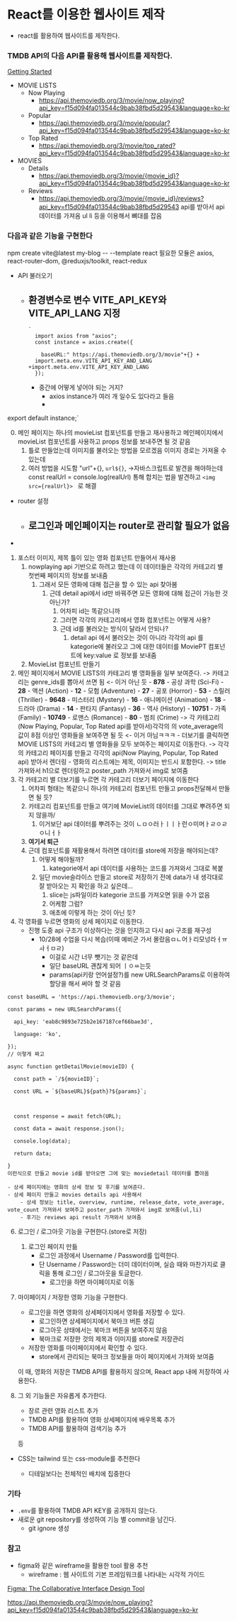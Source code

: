 # React를 이용한 웹사이트 제작

- react를 활용하여 웹사이트를 제작한다.

### TMDB API의 다음 API를 활용해 웹사이트를 제작한다.

[Getting Started](https://developer.themoviedb.org/docs/getting-started)


- MOVIE LISTS
    - Now Playing
	    - https://api.themoviedb.org/3/movie/now_playing?api_key=f15d094fa013544c9bab38fbd5d29543&language=ko-kr
    - Popular
	    - https://api.themoviedb.org/3/movie/popular?api_key=f15d094fa013544c9bab38fbd5d29543&language=ko-kr
    - Top Rated
	    -  https://api.themoviedb.org/3/movie/top_rated?api_key=f15d094fa013544c9bab38fbd5d29543&language=ko-kr
- MOVIES
    - Details
	    - https://api.themoviedb.org/3/movie/{movie_id}?api_key=f15d094fa013544c9bab38fbd5d29543&language=ko-kr
    - Reviews
	    - https://api.themoviedb.org/3/movie/{movie_id}/reviews?api_key=f15d094fa013544c9bab38fbd5d29543
	api를 받아서 api 데이터를 가져옴
	ul li 등을 이용해서 뼈대를 잡음
	
### 다음과 같은 기능을 구현한다
npm create vite@latest my-blog -- --template react
필요한 모듈은 axios, react-router-dom, @reduxjs/toolkit, react-redux
- API 불러오기 
	- 환경변수로 변수 VITE_API_KEY와 VITE_API_LANG  지정
		- 
		  `
			import axios from "axios";
			const instance = axios.create({

			  baseURL:" https://api.themoviedb.org/3/movie"+{} +
			import.meta.env.VITE_API_KEY_AND_LANG +import.meta.env.VITE_API_KEY_AND_LANG
			});
		- 중간에 어떻게 넣어야 되는 거지?
			- axios instance가 여러 개 일수도 있다라고 들음
			- 

  

export default instance;`

0. 메인 페이지는 하나의 movieList 컴포넌트를 만들고 재사용하고 메인페이지에서 movieList 컴포넌트를 사용하고 props 정보를 보내주면 될 것 같음
	1. 틀로 만들었는데 이미지를 불러오는 방법을 모르겠음 이미지 경로는 가져올 수 있는데
	2. 여러 방법을 시도함 "url"+{}, `url${}`, 
	->자바스크립트로 발견을 해야하는데 
		const realUrl = 
		console.log(realUrl) 
		통해 합치는 법을 발견하고
		`<img src={realUrl}> `
		로 해결
- router 설정 
	- 로그인과 메인페이지는 router로 관리할 필요가 없음
		- 
- 
1. 포스터 이미지, 제목 틀이 있는 영화 컴포넌트 만들어서 재사용 
	1. nowplaying api 기반으로 하려고 했는데 이 데이터들은 각각의 카테고리 별 첫번째 페이지의 정보를 보내줌
		1. 그래서 모든 영화에 대해 접근을 할 수 있는 api 찾아봄
			1. 근데 detail api에서 id만 바꿔주면 모든 영화에 대해 접근이 가능한 것 아닌가?
				1. 어차피 id는 똑같으니까
				2. 그러면 각각의 카테고리에서 영화 컴포넌트는 어떻게 사용? 
				3. 근데 id를 불러오는 방식이 달라서 안되나?
					1. detail api 에서 불러오는 것이 아니라 각각의 api 를  kategorie에 불러오고 그에 대한 데이터를 MoviePT 컴포넌트에 key:value 로 정보를 보내줌
	2. MovieList 컴포넌트 만들기
2. 메인 페이지에서 MOVIE LISTS의 카테고리 별 영화들을 일부 보여준다. 
	-> 카테고리는 genre_ids를 뽑아서 쓰면 됨 <- 이거 아닌 듯 
		- **878** - 공상 과학 (Sci-Fi)
		- **28** - 액션 (Action)
		- **12** - 모험 (Adventure)
		- **27** - 공포 (Horror)
		- **53** - 스릴러 (Thriller)
		- **9648** - 미스터리 (Mystery)
		- **16** - 애니메이션 (Animation)
		- **18** - 드라마 (Drama)
		- **14** - 판타지 (Fantasy)
		- **36** - 역사 (History)
		- **10751** - 가족 (Family)
		- **10749** - 로맨스 (Romance)
		- **80** - 범죄 (Crime)
	-> 각 카테고리(Now Playing, Popular, Top Rated api를 받아서)각각의 의 vote_average의 값이 8점 이상인 영화들을 보여주면 될 듯 <- 이거 아님ㅋㅋㅋ
	    - 더보기를 클릭하면 MOVIE LISTS의 카테고리 별 영화들을 모두 보여주는 페이지로 이동한다.
		    -> 각각의 카테고리 페이지를 만들고 각각의 api(Now Playing, Popular, Top Rated api) 받아서 렌더링
	    - 영화의 리스트에는 제목, 이미지는 반드시 포함한다.
		    -> title 가져와서 h1으로 렌더링하고 poster_path 가져와서 img로 보여줌
3. 각 카테고리 별 더보기를 누르면 각 카테고리 더보기 페이지에 이동한다
	1. 어차피 형태는 똑같으니 하나의 카테고리 컴포넌트 만들고 props전달해서 만들면 될 듯?
	2. 카테고리 컴포넌트를 만들고 여기에 MovieList의 데이터를 그대로 뿌려주면 되지 않을까/
		1. 이거보단 api 데이터를 뿌려주는 것이 ㄴㅁㅇ러ㅏㅣㅣㅏ런ㅇ미머ㅏㄹㅇㄹㅇ니ㅓㅏ
	3. **여기서 퇴근**
	4. 근데 컴포넌트를 재활용해서 하려면 데이터를 store에 저장을 해야되는데?
		1. 어떻게 해야될까?
			1. kategorie에서 api 데이터를 사용하는 코드를 가져와서 그대로 복붙 
		2. 일단 movie슬라이스 만들고 store로 저장하기 전에 data가 내 생각대로 잘 받아오는 지 확인을 하고 싶은데...
			1. slice는 js파일이라 kategorie 코드를 가져오면 읽을 수가 없음
			2. 어케함 그럼?
			3. 애초에 이렇게 하는 것이 아닌 듯?
4. 각 영화를 누르면 영화의 상세 페이지로 이동한다.
	- 진행 도중 api 구조가 이상하다는 것을 인지하고 다시 api 구조를 재구성
		- 10/28에 수업을 다시 복습(이때 예비군 가서 몰랐음ㅁㄴ어ㅏ리모넝라ㅓㅠㅘㅓㅁㄹ)
			- 이걸로 시간 너무 뺏기는 것 같은데
			- 일단 baseURL 괜찮게 되어 ㅣㅇㅆ는듯 
			- params(api키랑 언어설정?)를 new URLSearchParams로 이용하여 할당을 해서 써야 할 것 같음
```
const baseURL = 'https://api.themoviedb.org/3/movie';

const params = new URLSearchParams({

  api_key: 'eab8c9893e725b2e167187cef66bae3d',

  language: 'ko',

});
// 이렇게 짜고

async function getDetailMovie(movieID) {

  const path = `/${movieID}`;

  const URL = `${baseURL}${path}?${params}`;

  

  const response = await fetch(URL);

  const data = await response.json();

  console.log(data);

  return data;

}
이런식으로 만들고 movie id를 받아오면 그에 맞는 moviedetail 데이터를 뽑아옴

```
 
		
	- 상세 페이지에는 영화의 상세 정보 및 후기를 보여준다.
	- 상세 페이지 만들고 movies details api 사용해서 
		- 상세 정보는 title, overview, runtime, release_date, vote_average, vote_count 가져와서 보여주고 poster_path 가져와서 img로 보여줌(ul,li) 
		- 후기는 reviews api result 가져와서 보여줌

6. 로그인 / 로그아웃 기능을 구현한다.(store로 저장)
	1. 로그인 페이지 만듦
	    - 로그인 과정에서 Username / Password를 입력한다. 
	    - 단 Username / Password는 더미 데이터이며, 실습 때와 마찬가지로 클릭을 통해 로그인 / 로그아웃을 토글한다.
		    - 로그인을 하면 마이페이지로 이동
7. 마이페이지 / 저장한 영화 기능을 구현한다.
    - 로그인을 하면 영화의 상세페이지에서 영화를 저장할 수 있다.
	    - 로그인하면 상세페이지에서 북마크 버튼 생김
	    - 로그아웃 상태에서는 북마크 버튼을 보여주지 않음
	    - 북마크로 저장한 것의 제목과 이미지를 store로 저장관리
    - 저장한 영화를 마이페이지에서 확인할 수 있다.
	    - store에서 관리되는 북마크 정보들을 마이 페이지에서 가져와 보여줌

    
    이 때, 영화의 저장은 TMDB API를 활용하지 않으며, React app 내에 저장하여 사용한다.
    
5. 그 외 기능들은 자유롭게 추가한다.
    
    - 장르 관련 영화 리스트 추가
    - TMDB API를 활용하여 영화 상세페이지에 배우목록 추가
    - TMDB API를 활용하여 검색기능 추가
    
    등
    
- CSS는 tailwind 또는 css-module를 추천한다
    
    - 디테일보다는 전체적인 배치에 집중한다

### 기타

- `.env`를 활용하여 TMDB API KEY를 공개하지 않는다.
- 새로운 git repository를 생성하여 기능 별 commit을 남긴다.
    - git ignore 생성

### 참고

- figma와 같은 wireframe을 활용한 tool 활용 추천
    - wireframe : 웹 사이트의 기본 프레임워크를 나타내는 시각적 가이드

[Figma: The Collaborative Interface Design Tool](https://www.figma.com/)


https://api.themoviedb.org/3/movie/now_playing?api_key=f15d094fa013544c9bab38fbd5d29543&language=ko-kr